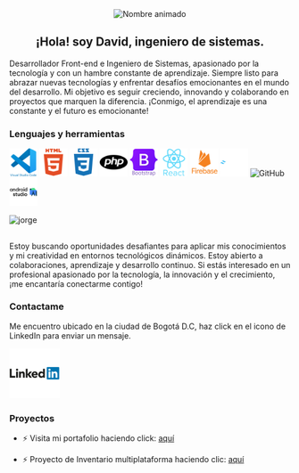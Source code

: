 <div style="text-align:center;">
  <img src="https://ejemplo.com/imagen.gif" alt="Nombre animado">
</div>

## <center>¡Hola! soy David, ingeniero de sistemas. </center>

Desarrollador Front-end e Ingeniero de Sistemas, apasionado por la tecnología y con un hambre constante de aprendizaje. Siempre listo para abrazar nuevas tecnologías y enfrentar desafíos emocionantes en el mundo del desarrollo. Mi objetivo es seguir creciendo, innovando y colaborando en proyectos que marquen la diferencia. ¡Conmigo, el aprendizaje es una constante y el futuro es emocionante!

### Lenguajes y herramientas
<span><img src="https://raw.githubusercontent.com/devicons/devicon/55609aa5bd817ff167afce0d965585c92040787a/icons/vscode/vscode-original-wordmark.svg" alt="VisualStudio" width="50" height="50"></span>
<img src="https://raw.githubusercontent.com/devicons/devicon/55609aa5bd817ff167afce0d965585c92040787a/icons/html5/html5-plain-wordmark.svg" alt="html5" width="50" height="50">
<img src="https://raw.githubusercontent.com/devicons/devicon/55609aa5bd817ff167afce0d965585c92040787a/icons/css3/css3-plain-wordmark.svg" alt="css3" width="50" height="50">
<img src="https://raw.githubusercontent.com/devicons/devicon/55609aa5bd817ff167afce0d965585c92040787a/icons/php/php-plain.svg" alt="PHP" width="50" height="50">
<img src="https://raw.githubusercontent.com/devicons/devicon/55609aa5bd817ff167afce0d965585c92040787a/icons/bootstrap/bootstrap-original-wordmark.svg" alt="Bootstrap" width="50" height="50">
<img src="https://raw.githubusercontent.com/devicons/devicon/55609aa5bd817ff167afce0d965585c92040787a/icons/react/react-original-wordmark.svg" alt="React" width="50" height="50">
<img src="https://raw.githubusercontent.com/devicons/devicon/55609aa5bd817ff167afce0d965585c92040787a/icons/firebase/firebase-plain-wordmark.svg" alt="Firebase.com" width="50" height="50">
<img src="https://raw.githubusercontent.com/devicons/devicon/55609aa5bd817ff167afce0d965585c92040787a/icons/tailwindcss/tailwindcss-original-wordmark.svg" alt="Tailwindcss" width="50" height="50">
<img src="https://raw.githubusercontent.com/jmnote/z-icons/master/svg/github.svg" alt="GitHub" width="50" height="50">
<img src="https://raw.githubusercontent.com/devicons/devicon/55609aa5bd817ff167afce0d965585c92040787a/icons/androidstudio/androidstudio-original-wordmark.svg" alt="AndroidStudio" width="50" height="50">


<!--![GitHub stats](https://github-readme-stats.vercel.app/api?username=jdolayag&show_icons=true&theme=tokyonight)  -->

![jorge](https://github-readme-stats.vercel.app/api/top-langs/?username=jdolayag&hide_progress=compact&show_icons=true&theme=tokyonight)

##
Estoy buscando oportunidades desafiantes para aplicar mis conocimientos y mi creatividad en entornos tecnológicos dinámicos. Estoy abierto a colaboraciones, aprendizaje y desarrollo continuo. Si estás interesado en un profesional apasionado por la tecnología, la innovación y el crecimiento, ¡me encantaría conectarme contigo!

### Contactame
Me encuentro ubicado en la ciudad de Bogotá D.C, haz click en el icono de LinkedIn para enviar un mensaje.

<a href="https://www.linkedin.com/in/david-olaya-a31032263/">
<img src="https://raw.githubusercontent.com/devicons/devicon/55609aa5bd817ff167afce0d965585c92040787a/icons/linkedin/linkedin-original-wordmark.svg" alt="LinkedIn" width="90" height="90"/>
</a>


### Proyectos
- ⚡ Visita mi portafolio haciendo click: <a href="https://jdolayag.github.io/" target="blank">aquí</a>

- ⚡ Proyecto de Inventario multiplataforma haciendo clic: <a href="https://proactive-inventory-2.000webhostapp.com/" target="blank">aquí</a>

